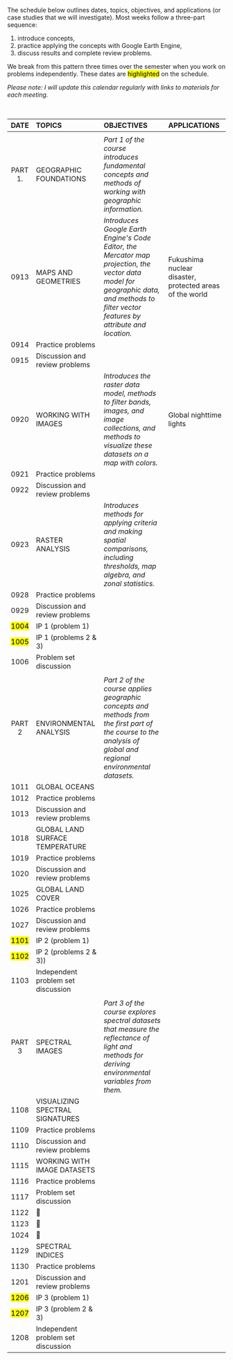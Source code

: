The schedule below outlines dates, topics, objectives, and applications (or case studies that we will investigate). Most weeks follow a three-part sequence:  

1. introduce concepts,    
2. practice applying the concepts with Google Earth Engine,
3. discuss results and complete review problems.  

We break from this pattern three times over the semester when you work on problems independently. These dates are <mark>highlighted</mark> on the schedule.

_Please note: I will update this calendar regularly with links to materials for each meeting._

<br>

| DATE | TOPICS | OBJECTIVES | APPLICATIONS |  
|:---:|:---| :--- | :--- |  
| |
| PART 1.| GEOGRAPHIC FOUNDATIONS | _Part 1 of the course introduces fundamental concepts and methods of working with geographic information._ |
| 0913| MAPS AND GEOMETRIES | _Introduces Google Earth Engine's Code Editor, the Mercator map projection, the vector data model for geographic data, and methods to filter vector features by attribute and location._ | Fukushima nuclear disaster, protected areas of the world |  
| 0914 | Practice problems |
| 0915 | Discussion and review problems |
| 0920 | WORKING WITH IMAGES | _Introduces the raster data model, methods to filter bands, images, and image collections, and methods to visualize these datasets on a map with colors._ | Global nighttime lights |   
| 0921 | Practice problems |
| 0922| Discussion and review problems |
| 0923 | RASTER ANALYSIS | _Introduces methods for applying criteria and making spatial comparisons, including thresholds, map algebra, and zonal statistics._ |  
| 0928| Practice problems |
| 0929| Discussion and review problems |
| <mark>1004</mark> |  IP 1 (problem 1) |  
| <mark>1005</mark>|  IP 1 (problems 2 & 3) |
| 1006 | Problem set discussion |
| |
| PART 2| ENVIRONMENTAL ANALYSIS | _Part 2 of the course applies geographic concepts and methods from the first part of the course to the analysis of global and regional environmental datasets._ |   
| 1011 | GLOBAL OCEANS |
| 1012 | Practice problems | |
| 1013 | Discussion and review problems |
| 1018 | GLOBAL LAND SURFACE TEMPERATURE |  
| 1019 | Practice problems | |
| 1020 | Discussion and review problems |
| 1025 | GLOBAL LAND COVER |
| 1026 | Practice problems |   
| 1027 | Discussion and review problems |
| <mark>1101</mark> | IP 2 (problem 1) |
| <mark>1102</mark> | IP 2 (problems 2 & 3))|
| 1103 | Independent problem set discussion  |  
| |
| PART 3 | SPECTRAL IMAGES | _Part 3 of the course explores spectral datasets that measure the reflectance of light and methods for deriving environmental variables from them._
| 1108 | VISUALIZING SPECTRAL SIGNATURES |
| 1109 | Practice problems |
| 1110 | Discussion and review problems |
| 1115 | WORKING WITH IMAGE DATASETS | |  |
| 1116| Practice problems |
| 1117 | Problem set discussion |
| 1122 | :maple_leaf: |
| 1123 | :corn: |
| 1024 | :turkey: |
| 1129 | SPECTRAL INDICES |
| 1130 | Practice problems |
| 1201 | Discussion and review problems |
| <mark>1206</mark> | IP 3 (problem 1) |
| <mark>1207</mark> | IP 3 (problem 2 & 3) |
| 1208 | Independent problem set discussion |

[0101]: https://github.com/jeffhowarth/eeprimer/blob/master/lessons/javaScript101.md  
[0102]: https://github.com/jeffhowarth/eeprimer/blob/master/lessons/mapUI101.md  
[0103]: https://github.com/jeffhowarth/eeprimer/blob/master/lessons/greatCircles.md  
